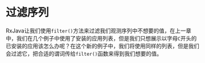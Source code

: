 # 过滤序列

RxJava让我们使用`filter()`方法来过滤我们观测序列中不想要的值，在上一章中，我们在几个例子中使用了安装的应用列表，但是我们只想展示以字母`C`开头的已安装的应用该怎么办呢？在这个新的例子中，我们将使用同样的列表，但是我们会过滤它，把合适的谓词传给`filter()`函数来得到我们想要的值。